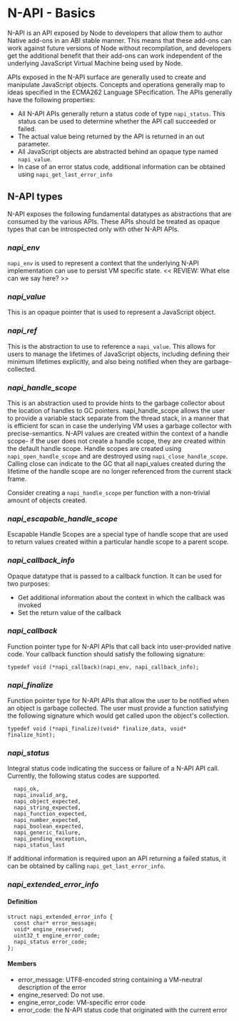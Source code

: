 # N-API - Basics

N-API is an API exposed by Node to developers that allow them to author Native add-ons 
in an ABI stable manner. This means that these add-ons can work against future versions
of Node without recompilation, and developers get the additional benefit that their 
add-ons can work independent of the underlying JavaScript Virtual Machine being used 
by Node.

APIs exposed in the N-API surface are generally used to create and manipulate JavaScript
objects. Concepts and operations generally map to ideas specified in the ECMA262 Language
SPecification. The APIs generally have the following properties:
- All N-API APIs generally return a status code of type `napi_status`. This status 
can be used to determine whether the API call succeeded or failed.
- The actual value being returned by the API is returned in an out parameter.
- All JavaScript objects are abstracted behind an opaque type named `napi_value`.
- In case of an error status code, additional information can be obtained using 
`napi_get_last_error_info`

## N-API types

N-API exposes the following fundamental datatypes as abstractions that are consumed by 
the various APIs. These APIs should be treated as opaque types that can be introspected
only with other N-API APIs.

### *napi_env*

`napi_env` is used to represent a context that the underlying N-API implementation can use 
to persist VM specific state.
<< REVIEW: What else can we say here? >>

### *napi_value*
This is an opaque pointer that is used to represent a JavaScript object.

### *napi_ref*
This is the abstraction to use to reference a `napi_value`. This allows for users 
to manage the lifetimes of JavaScript objects, including defining their minimum
lifetimes explicitly, and also being notified when they are garbage-collected.

### *napi_handle_scope*
This is an abstraction used to provide hints to the garbage collector about the location of 
handles to GC pointers. napi_handle_scope allows the user to provide a variable stack
separate from the thread stack, in a manner that is efficient for scan in case 
the underlying VM uses a garbage collector with precise-semantics.
N-API values are created within the context of a handle scope- if the user does not 
create a handle scope, they are created within the default handle scope.
Handle scopes are created using `napi_open_handle_scope` and are destroyed using 
`napi_close_handle_scope`. Calling close can indicate to the GC that all napi_values 
created during the lifetime of the handle scope are no longer referenced from the
current stack frame.

Consider creating a `napi_handle_scope` per function with a non-trivial amount of 
objects created.

### *napi_escapable_handle_scope*
Escapable Handle Scopes are a special type of handle scope that are used to return
values created within a particular handle scope to a parent scope.

### *napi_callback_info*
Opaque datatype that is passed to a callback function. It can be used for two purposes:
- Get additional information about the context in which the callback was invoked
- Set the return value of the callback

### *napi_callback*
Function pointer type for N-API APIs that call back into user-provided native code.
Your callback function should satisfy the following signature:
```
typedef void (*napi_callback)(napi_env, napi_callback_info);
```

### *napi_finalize*
Function pointer type for N-API APIs that allow the user to be notified when an object 
is garbage collected. The user must provide a function satisfying the following signature
which would get called upon the object's collection.
```
typedef void (*napi_finalize)(void* finalize_data, void* finalize_hint);
```

### *napi_status*
Integral status code indicating the success or failure of a N-API API call.
Currently, the following status codes are supported.
```
  napi_ok,
  napi_invalid_arg,
  napi_object_expected,
  napi_string_expected,
  napi_function_expected,
  napi_number_expected,
  napi_boolean_expected,
  napi_generic_failure,
  napi_pending_exception,
  napi_status_last
```
If additional information is required upon an API returning a failed status, it can
be obtained by calling `napi_get_last_error_info`.

### *napi_extended_error_info*
#### Definition
```
struct napi_extended_error_info {
  const char* error_message;
  void* engine_reserved;
  uint32_t engine_error_code;
  napi_status error_code;
};
```

#### Members
- error_message: UTF8-encoded string containing a VM-neutral description of the error
- engine_reserved: Do not use.
- engine_error_code: VM-specific error code
- error_code: the N-API status code that originated with the current error









